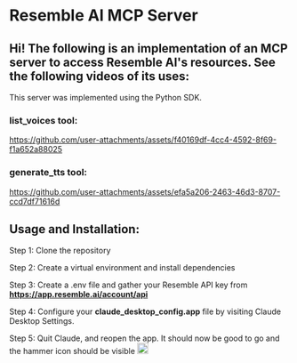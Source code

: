 # Resemble AI MCP Server 

## Hi! The following is an implementation of an MCP server to access Resemble AI's resources. See the following videos of its uses:
This server was implemented using the Python SDK.

### **list_voices tool:**
https://github.com/user-attachments/assets/f40169df-4cc4-4592-8f69-f1a652a88025

### **generate_tts tool:**
https://github.com/user-attachments/assets/efa5a206-2463-46d3-8707-ccd7df71616d

## Usage and Installation:
Step 1: Clone the repository

Step 2: Create a virtual environment and install dependencies

Step 3: Create a .env file and gather your Resemble API key from **https://app.resemble.ai/account/api**

Step 4: Configure your **claude_desktop_config.app** file by visiting Claude Desktop Settings.

Step 5: Quit Claude, and reopen the app. It should now be good to go and the hammer icon should be visible <img width="20" alt="image" src="https://github.com/user-attachments/assets/4d305469-3fb0-4970-8965-79d852192c46" />

